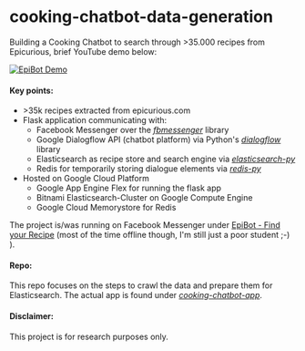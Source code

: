 # cooking-chatbot-data-generation

Building a Cooking Chatbot to search through >35.000 recipes from Epicurious, brief YouTube demo below: 

[![EpiBot Demo](https://img.youtube.com/vi/zcZn3eAQzoI/0.jpg)](https://www.youtube.com/watch?v=zcZn3eAQzoI) 

#### Key points:
- \>35k recipes extracted from epicurious.com
- Flask application communicating with: 
  - Facebook Messenger over the [*fbmessenger*](https://github.com/rehabstudio/fbmessenger) library
  - Google Dialogflow API (chatbot platform) via Python's [*dialogflow*](https://dialogflow-python-client-v2.readthedocs.io/en/latest/) library 
  - Elasticsearch as recipe store and search engine via [*elasticsearch-py*](https://elasticsearch-py.readthedocs.io/en/master/)
  - Redis for temporarily storing dialogue elements via [*redis-py*](https://redis-py.readthedocs.io/en/latest/)
- Hosted on Google Cloud Platform
  - Google App Engine Flex for running the flask app 
  - Bitnami Elasticsearch-Cluster on Google Compute Engine 
  - Google Cloud Memorystore for Redis

The project is/was running on Facebook Messenger under [EpiBot - Find your Recipe](https://www.facebook.com/find.your.recipe.1/?modal=admin_todo_tour) (most of the time offline though, I'm still just a poor student ;-) ). 

#### Repo: 
This repo focuses on the steps to crawl the data and prepare them for Elasticsearch. The actual app is found under [*cooking-chatbot-app*](https://github.com/lukasb23/cooking-chatbot-app).

#### Disclaimer:
This project is for research purposes only.
